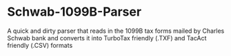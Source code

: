 # Schwab-1099B-Parser
A quick and dirty parser that reads in the 1099B tax forms mailed by Charles Schwab bank and converts it into TurboTax friendly (.TXF) and TacAct friendly (.CSV) formats

